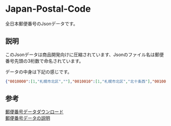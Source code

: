 # Japan-Postal-Code
 全日本郵便番号のJsonデータです。  
 
 ## 説明
 このJsonデータは商品開発向けに圧縮されています、Jsonのファイル名は郵便番号先頭の3桁数で命名されています。  
 
 データの中身は下記の感じです。
 ```json
 {"0010000":[1,"札幌市北区",""],"0010010":[1,"札幌市北区","北十条西"],"0010011":[1,"札幌市北区","北十一条西"],"0010012":[1,"札幌市北区","北十二条西"],......
 ```

## 参考
[郵便番号データダウンロード](https://www.post.japanpost.jp/zipcode/download.html)  
[郵便番号データの説明](https://www.post.japanpost.jp/zipcode/dl/readme.html)
